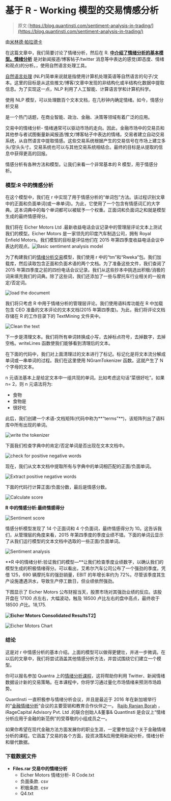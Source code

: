 # 基于 R - Working 模型的交易情感分析

> 原文:[https://blog.quantinsti.com/sentiment-analysis-in-trading/](https://blog.quantinsti.com/sentiment-analysis-in-trading/)

由[米林德·帕拉德卡](https://in.linkedin.com/in/milind-paradkar-b37292107)

在这篇文章中，我们简要讨论了情绪分析，然后在 R. [**中介绍了情绪分析的基本模型。情绪分析**](https://quantra.quantinsti.com/course/sentiment-analysis-in-trading) 是对新闻报道/博客帖子/twitter 消息等中表达的感觉(即态度、情绪和观点)的分析。，使用自然语言处理工具。

[自然语言处理](https://blog.quantinsti.com/natural-language-processing-trading/) (NLP)简单来说就是指使用计算机处理英语等自然语言的句子/文本。这里的目标是从这些推文/博客/文章中发现的非结构化或半结构化数据中提取信息。为了实现这一点，NLP 利用了人工智能、计算语言学和计算机科学。

使用 NLP 模型，可以处理数百个文本文档，在几秒钟内确定情绪。如今，情感分析交易

是一个热门话题，在商业智能、政治、金融、决策等领域有着广泛的应用。

交易中的情绪分析- 情绪通常可以驱动市场的走向。因此，金融市场中的交易员和其他参与者试图衡量新闻报道/推文/博客帖子中表达的情绪。交易者建立自动交易系统，从自然语言中提取情感。这些交易系统根据产生的交易信号在市场上建立多头/空头头寸。交易系统也可以与其他交易系统相结合。最终的目标是从提取的信息中获得更高的回报。

情感分析有各种方法和模型。让我们来看一个非常基本的 R 模型，用于情感分析。

### **模型:R 中的情感分析**

在这个模型中，我们在 r 中实现了用于情感分析的“单词包”方法。该过程识别文章中的正面和负面单词(或一串单词)。为此，它使用了一个包含有情感词汇的大字典。这本词典中的每个单词都可以被赋予一个权重。正面词和负面词之和就是模型生成的最终情感得分。

我们将在 Eicher Motors Ltd .最新收益电话会议记录中的管理层评论文本上测试我们的模型。Eicher Motors 是一家领先的印度汽车制造公司，拥有 Royal Enfield Motors。我们模型的目标是评估他们在 2015 年第四季度收益电话会议中表达的观点。![Basic sentiment analysis model](../Images/6b85cd5da76db333add39e6e2fb24454.png)

为了构建我们的[情绪分析交易](https://quantra.quantinsti.com/course/sentiment-analysis-in-trading)模型，我们使用 r 中的“tm”和“Rweka”包。我们加载库，然后读取包含正面和负面术语的两个文档。为了准备这些文件，我们查阅了 2015 年第四季度之前的四份电话会议记录。我们从这些抄本中挑选出积极/消极的词来填充我们的词典。除了这些词，我们还添加了一些与摩托车行业相关的一般肯定/否定词。

![load the document](../Images/6affaf5320df2ad9d4e643d274fa1461.png)

我们将只考虑 R 中用于情绪分析的管理层评论。我们使用语料库功能在 R 中加载包含 CEO 准备的文本评论的文本文档(2015 年第四季度)。为此，我们将评论文档存储在 R 的工作目录下的 TextMining 文件夹中。

![Clean the text](../Images/717466a4e91d9b779abb3920b2c27079.png)

下一步是清理文本。我们将所有单词转换成小写，去掉标点符号，去掉数字，去掉空格。writeLines 函数使我们能够看到清理后的文本。

在下面的代码中，我们对上面清理过的文本进行了标记。标记化是将文本流分解成单词或一串单词的过程。我们在这里使用 NGramTokenizer 函数。这就产生了 N 个字母的文本。

n 元语法基本上是给定文本中一组共现的单词。比如考虑这句话“菜很好吃”。如果 n= 2，则 n 元语法将为:

*   食物
*   食物是
*   很好吃

此后，我们创建一个术语-文档矩阵(代码中称为**“terms”**)，该矩阵列出了语料库中所有出现的单词。

![write the tokenizer](../Images/b86e157079879abfc54da3b2cfc5735a.png)

下面我们检查字典中的肯定/否定单词是否出现在文本文档中。

![check for positive negative words](../Images/93cb64b30300142fd93a8e3e5bdad406.png)

现在，我们从文本文档中提取所有与字典中的单词相匹配的正面/负面单词。

![Extract positive negative words](../Images/a0e83a1b3da53ddde9298b91e22a52d1.png)

下面的代码行计算正面/负面分数，最后是情感分数。

![Calculate score](../Images/6c5b0679854040a89955d489b49f35a6.png)

**R 中的情感分析:最终情感得分**

![Sentiment score](../Images/821b8cff4174b836f24062d5c6a7ac0b.png)

情感分析模型发现了 14 个正面词和 4 个负面词，最终情感得分为 10。这告诉我们，从管理层的角度来看，2015 年第四季度的季度业绩不错。下面的单词云显示了从我们运行模型的文本文档中选取的一些正面/负面单词。

![Sentiment analysis](../Images/647341221df9be944c253fee52e1b25b.png)

**R 中的情绪分析:验证我们的模型—**让我们检查季度业绩数字，以确认我们的模型生成的积极情绪得分。可以看出，艾希尔汽车公司公布了一个强劲的季度。凭借 125，690 辆摩托车的强劲销量，EBIT 的年增长率约为 72%。尽管该季度其生产设施遭遇洪水，导致生产停工数日，但业绩依然强劲。

下图显示了 Eicher Motors 公布财报当天，股票市场对其强劲业绩的反应。该股开盘在 17100 点左右，大幅波动，触及 18500 卢比左右的盘中高点，最终收于 18500 卢比。18,175.

**![Eicher Motors Consolidated Results](../Images/b8ada725fbfcacf8c193bf25d7d60f27.png)T2】**

![Eicher Motors Chart](../Images/a95534c778be81d9f8bfa428a5fa0047.png)

### **结论**

这是对 r 中情感分析的基本介绍。上面的模型可以做得更健壮，并进一步微调。在以后的文章中，我们将尝试涵盖其他情感分析方法，并尝试围绕它们建立一个模型。

你可以报名参加 Quantra 上的[情绪分析课程](https://quantra.quantinsti.com/course/sentiment-analysis-in-trading)，这将帮助你利用 Twitter、新闻情绪数据设计新的交易策略。在本课程中，你将学习通过量化市场情绪来预测市场趋势。

QuantInsti 一直积极参与情绪分析会议，并且是最近于 2016 年在新加坡举行的“[金融情绪分析](https://blog.quantinsti.com/new-paradigms-sentiment-analysis-applied-finance/)”会议的主要营销和教育合作伙伴之一。 [Rajib Ranjan Borah](https://www.quantinsti.com/about-us/#rb) ，iRageCapital Advisory Pvt. Ltd .的联合创始人&董事& QuantInsti 是会议上“情绪分析应用于金融的新范例”的受尊敬的小组成员之一。

如果你希望在现代金融方法方面发展你的职业生涯，一定要参加这个关于金融情绪分析的课程。它涵盖了交易的各个方面，投资决策&应用使用新闻分析，情绪分析和替代数据。

### **下载数据文件**

*   **Files.rar 交易中的情绪分析**
    *   Eicher Motors 情绪分析- R Code.txt
    *   负面条款. csv
    *   积极条款. csv
    *   Q4.txt